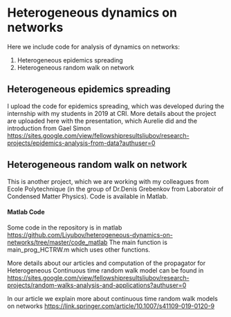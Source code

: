 # Heterogeneous dynamics on networks


Here we include code for analysis of dynamics on networks:
1. Heterogeneous epidemics spreading
2. Heterogeneous random walk on network  

## Heterogeneous epidemics spreading

I upload the code for epidemics spreading, which was developed during the internship with my students in 2019 at CRI.
More details about the project are uploaded here with the presentation, which Aurelie did and the introduction from Gael Simon 
https://sites.google.com/view/fellowshipresultsliubov/research-projects/epidemics-analysis-from-data?authuser=0



## Heterogeneous random walk on network 


This is another project, which we are working with my colleagues from Ecole Polytechnique (in the group of Dr.Denis Grebenkov from Laboratoir of Condensed Matter Physics). Code is available in Matlab.

#### Matlab Code 
Some code in the repository is in matlab https://github.com/Liyubov/heterogeneous-dynamics-on-networks/tree/master/code_matlab 
The main function is main_prog_HCTRW.m which uses other functions. 

More details about our articles and computation of the propagator for Heterogeneous Continuous time random walk model can be found in 
https://sites.google.com/view/fellowshipresultsliubov/research-projects/random-walks-analysis-and-applications?authuser=0 

In our article we explain more about continuous time random walk models on networks 
https://link.springer.com/article/10.1007/s41109-019-0120-9
